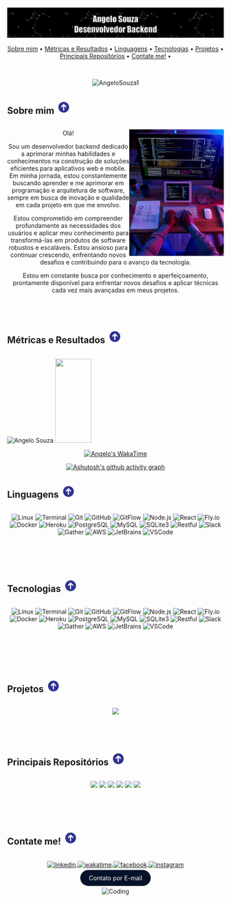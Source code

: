 <a name="top"></a>
<p align="center">
  <img src="https://github.com/AngeloSouza1/tmp/raw/main/capa.gif" alt="Descrição da imagem">
</p>

<div>
<p align="center">
 <a href="#sobre-Mim">Sobre mim</a> •
 <a href="#metricas-e-resultados">Métricas e Resultados</a> • 
 <a href="#linguagens">Linguagens</a> • 
 <a href="#tecnologias">Tecnologias</a> • 
 <a href="#projetos">Projetos</a> • 
 <a href="#principais-repositorios">Principais Repositórios</a> • 
 <a href="#contato">Contate me!</a> • 
</div>

<br>
<p align="center">
  <img src="https://komarev.com/ghpvc/?username=AngeloSouza1&label=Profile%20views&color=0e75b6&style=flat" alt="AngeloSouza1" width="145" />
</p>



<div style="display: flex; align-items: center;">
  <h2 id=sobre-mim" style="margin-right: 10px;">Sobre mim</h2>
  <a href="#top">
    <img src="https://github.com/AngeloSouza1/tmp/blob/main/seta-para-cima.png" alt="Seta para cima" width="25">
  </a>
</div>
<p>

<img align="right" alt="Coding" width="220" src="https://github.com/AngeloSouza1/tmp/blob/main/vista.jpg">
<div style="text-align: center;">
Olá!

Sou um desenvolvedor backend dedicado a aprimorar minhas habilidades e conhecimentos na construção de soluções eficientes para aplicativos web e mobile. Em minha jornada, estou constantemente buscando aprender e me aprimorar em programação e arquitetura de software, sempre em busca de inovação e qualidade em cada projeto em que me envolvo.

Estou comprometido em compreender profundamente as necessidades dos usuários e aplicar meu conhecimento para transformá-las em produtos de software robustos e escaláveis. Estou ansioso para continuar crescendo, enfrentando novos desafios e contribuindo para o avanço da tecnologia.

Estou em constante busca por conhecimento e aperfeiçoamento, prontamente disponível para enfrentar novos desafios e aplicar técnicas cada vez mais avançadas
em meus projetos.


</div>
<br>
<br>
<br>
<div style="display: flex; align-items: center;">
  <h2 id="metricas-e-resultados" style="margin-right: 10px;">Métricas e Resultados</h2>
  <a href="#top">
    <img src="https://github.com/AngeloSouza1/tmp/blob/main/seta-para-cima.png" alt="Seta para cima" width="25">
  </a>
</div>
<p>
<div style="text-align: center;">
<div align="left">  
  <img width="55%" height="195px" src="https://github-readme-stats.vercel.app/api?username=AngeloSouza1&show_icons=true&count_private=true&hide_border=true&title_color=00bfbf&icon_color=00bfbf&text_color=c9d1d9&bg_color=000000" alt="Angelo Souza" /> 
  <img width="41%" height="195px" src="https://github-readme-stats.vercel.app/api/top-langs/?username=AngeloSouza1&layout=compact&hide_border=true&title_color=00bfbf&text_color=00bfbf&bg_color=000000" />
</div>
<p align="center">
    <a href="https://wakatime.com/@AAFS1981">
        <img width="50%" height="295px" src="https://github-readme-stats.vercel.app/api/wakatime?username=AAFS1981&layout=compact&bg_color=000000&text_color=ffffff&title_color=ffffff" alt="Angelo's WakaTime">
    </a>
</p>

[![Ashutosh's github activity graph](https://github-readme-activity-graph.vercel.app/graph?username=angelosouza1&bg_color=000000&color=15e5a6&line=07e9a5&point=0a855c&area=true&hide_border=true)](https://github.com/ashutosh00710/github-readme-activity-graph)


<div style="display: flex; align-items: center;">
  <h2 id="linguagens" style="margin-right: 10px;">Linguagens</h2>
  <a href="#top">
    <img src="https://github.com/AngeloSouza1/tmp/blob/main/seta-para-cima.png" alt="Seta para cima" width="25">
  </a>
</div>
<p>
  
![Linux](https://img.shields.io/badge/-Linux-1976d2?&logo=Linux&logoColor=FCC624)
![Terminal](https://img.shields.io/badge/-Terminal-388e3c?&logo=Linux&logoColor=white)
![Git](https://img.shields.io/badge/-Git-8e24aa?&logo=Git&logoColor=white)
![GitHub](https://img.shields.io/badge/-GitHub-616161?&logo=GitHub&logoColor=white)
![GitFlow](https://img.shields.io/badge/-GitFlow-8e24aa?&logo=Git&logoColor=white)
![Node.js](https://img.shields.io/badge/-Node.js-388e3c?&logo=node.js&logoColor=white)
![React](https://img.shields.io/badge/-React-1976d2?&logo=React&logoColor=white)
![Fly.io](https://img.shields.io/badge/-Fly.io-f57c00?&logo=Fly.io&logoColor=F90)
![Docker](https://img.shields.io/badge/-Docker-039be5?&logo=Docker&logoColor=white)
![Heroku](https://img.shields.io/badge/-Heroku-512da8?&logo=Heroku&logoColor=white)
![PostgreSQL](https://img.shields.io/badge/-PostgreSQL-009688?&logo=PostgreSQL&logoColor=white)
![MySQL](https://img.shields.io/badge/-MySQL-3949ab?&logo=MySQL&logoColor=white)
![SQLite3](https://img.shields.io/badge/-SQLite3-1a237e?&logo=SQLite&logoColor=white)
![Restful](https://img.shields.io/badge/-Restful-616161?&logo=restful&logoColor=white)
![Slack](https://img.shields.io/badge/-Slack-4a148c?&logo=Slack&logoColor=white)
![Gather](https://img.shields.io/badge/-Gather-007acc?&logo=Gather&logoColor=white)
![AWS](https://img.shields.io/badge/-AWS-37474f?&logo=Amazon-AWS&logoColor=white)
![JetBrains](https://img.shields.io/badge/-JetBrains-212121?&logo=JetBrains&logoColor=white)
![VSCode](https://img.shields.io/badge/-VSCode-0288d1?&logo=Visual-Studio-Code&logoColor=white) 

<br>
<br>
<br>
<br>








<div style="display: flex; align-items: center;">
  <h2 id="tecnologias" style="margin-right: 10px;">Tecnologias</h2>
  <a href="#top">
    <img src="https://github.com/AngeloSouza1/tmp/blob/main/seta-para-cima.png" alt="Seta para cima" width="25">
  </a>
</div>
<p>
  
![Linux](https://img.shields.io/badge/-Linux-1976d2?&logo=Linux&logoColor=1976d2)
![Terminal](https://img.shields.io/badge/-Terminal-388e3c?&logo=Linux&logoColor=388e3c)
![Git](https://img.shields.io/badge/-Git-8e24aa?&logo=Git&logoColor=8e24aa)
![GitHub](https://img.shields.io/badge/-GitHub-616161?&logo=GitHub&logoColor=616161)
![GitFlow](https://img.shields.io/badge/-GitFlow-8e24aa?&logo=Git&logoColor=8e24aa)
![Node.js](https://img.shields.io/badge/-Node.js-388e3c?&logo=node.js&logoColor=388e3c)
![React](https://img.shields.io/badge/-React-1976d2?&logo=React&logoColor=1976d2)
![Fly.io](https://img.shields.io/badge/-Fly.io-f57c00?&logo=Fly.io&logoColor=f57c00)
![Docker](https://img.shields.io/badge/-Docker-039be5?&logo=Docker&logoColor=039be5)
![Heroku](https://img.shields.io/badge/-Heroku-512da8?&logo=Heroku&logoColor=512da8)
![PostgreSQL](https://img.shields.io/badge/-PostgreSQL-009688?&logo=PostgreSQL&logoColor=009688)
![MySQL](https://img.shields.io/badge/-MySQL-3949ab?&logo=MySQL&logoColor=3949ab)
![SQLite3](https://img.shields.io/badge/-SQLite3-1a237e?&logo=SQLite&logoColor=1a237e)
![Restful](https://img.shields.io/badge/-Restful-616161?&logo=restful&logoColor=616161)
![Slack](https://img.shields.io/badge/-Slack-4a148c?&logo=Slack&logoColor=4a148c)
![Gather](https://img.shields.io/badge/-Gather-007acc?&logo=Gather&logoColor=007acc)
![AWS](https://img.shields.io/badge/-AWS-37474f?&logo=Amazon-AWS&logoColor=37474f)
![JetBrains](https://img.shields.io/badge/-JetBrains-212121?&logo=JetBrains&logoColor=212121)
![VSCode](https://img.shields.io/badge/-VSCode-0288d1?&logo=Visual-Studio-Code&logoColor=0288d1)</p>
<br>
<br>
<br>
<br>







<div style="display: flex; align-items: center;">
  <h2 id="projetos" style="margin-right: 10px;">Projetos</h2>
  <a href="#top">
    <img src="https://github.com/AngeloSouza1/tmp/blob/main/seta-para-cima.png" alt="Seta para cima" width="25">
  </a>
</div>
<p>
  
[![](https://img.shields.io/badge/-🎟️%20Ticket%20Event-1976d2)](https://github.com/desenvolvendo-me/ticket-event)

<br>
<br>
<br>







<div style="display: flex; align-items: center;">
  <h2 id="principais-repositorios" style="margin-right: 10px;">Principais Repositórios</h2>
  <a href="#top">
    <img src="https://github.com/AngeloSouza1/tmp/blob/main/seta-para-cima.png" alt="Seta para cima" width="25">
  </a>
</div>
<p>

[![](https://img.shields.io/badge/-🩸%20Mentorship%20Project-C62828)](https://github.com/AngeloSouza1/Mentorship_Project)
[![](https://img.shields.io/badge/-🌊%20TT%201-1976d2)](https://github.com/AngeloSouza1/TT1)
[![](https://img.shields.io/badge/-🗂%20TT%202-388e3c)](https://github.com/AngeloSouza1/TT2)
[![](https://img.shields.io/badge/-💉%20TT%203-8e24aa)](https://github.com/AngeloSouza1/TT3)
[![](https://img.shields.io/badge/-🛡%20TT%204-616161)](https://github.com/AngeloSouza1/TT4)
[![](https://img.shields.io/badge/-🌐%20TT%205-f57c00)](https://github.com/AngeloSouza1/TT5)</p>
<br>
<br>
<br>



<div style="display: flex; align-items: center;">
  <h2 id="contato" style="margin-right: 10px;">Contate me!</h2>
  <a href="#top">
    <img src="https://github.com/AngeloSouza1/tmp/blob/main/seta-para-cima.png" alt="Seta para cima" width="25">
  </a>
</div>

<p align="center" >
</a>
<a href="https://www.linkedin.com/in/angeloafsouza" target="_blank">
  <img align="center" src="https://img.shields.io/badge/-angelosouza-05122A?style=flat&logo=linkedin" alt="linkedin"/> 
</a>
<a href="https://wakatime.com/@AAFS1981" target="_blank">
  <img align="center" src="https://img.shields.io/badge/-angelosouza-05122A?style=flat&logo=wakatime" alt="wakatime"/>
</a>
<a href="https://www.facebook.com/angelo.souza.3950/" target="_blank">
  <img align="center" src="https://img.shields.io/badge/-angelosouza-05122A?style=flat&logo=facebook" alt="facebook"/>
<a href="https://www.instagram.com/angeloafdesouza/" target="_blank">
 <img align="center" src="https://img.shields.io/badge/-angelosouza-05122A?style=flat&logo=instagram" alt="instagram"/>
</a></p>




<p align="center">
  <a href="mailto:angeloafdesouza@gmail.com" style="background-color: #05122A; color: white; padding: 10px 20px; border-radius: 20px; text-decoration: none;">Contato por E-mail</a>
</p>

<p align="center">
  <img alt="Coding" width="250" src="https://cdn.dribbble.com/users/1162077/screenshots/3848914/programmer.gif">
</p>







